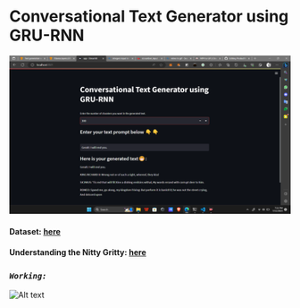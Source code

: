 # **Conversational Text Generator using GRU-RNN**
<!-- ![Alt text](image.png)-->
![Alt text](image.png)
<!-- <video width="1080" height="720" controls>
  <source src="demo.MP4" type="video/mp4">
</video> -->

#### Dataset: [here](https://storage.googleapis.com/download.tensorflow.org/data/shakespeare.txt)<br>
#### Understanding the Nitty Gritty: [here](https://www.tensorflow.org/text/tutorials/text_generation)<br>

### ***`Working: `***<br>
![Alt text](demo.gif)






